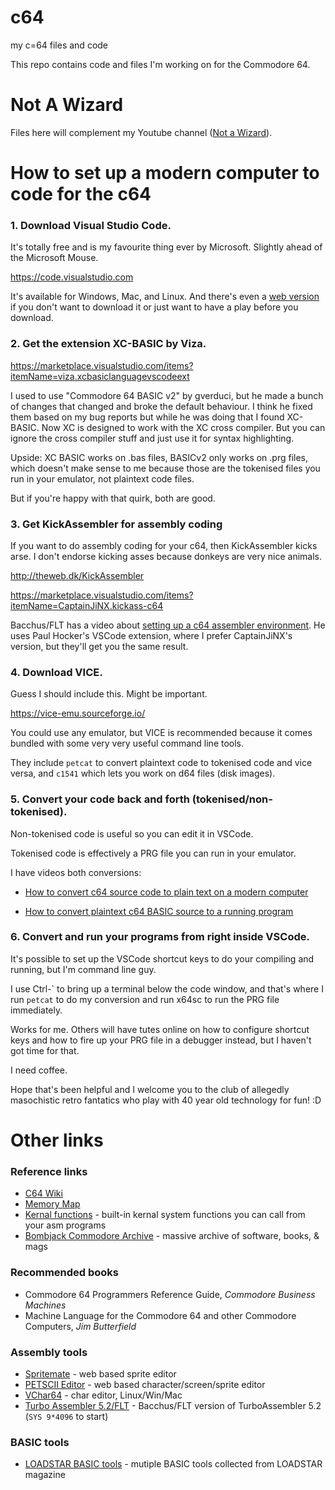# c64
my c=64 files and code

This repo contains code and files I'm working on for the Commodore 64.

# Not A Wizard

Files here will complement my Youtube channel ([Not a Wizard](https://www.youtube.com/channel/UC8M0VmsO-i-8aDJNJH9NWXg)).


# How to set up a modern computer to code for the c64

### 1. Download Visual Studio Code. 

It's totally free and is my favourite thing ever by Microsoft. Slightly ahead of the Microsoft Mouse.

https://code.visualstudio.com

It's available for Windows, Mac, and Linux. And there's even a [web version](https://vscode.dev/) if you don't want to download it or just want to have a play before you download.

### 2. Get the extension XC-BASIC by Viza.

https://marketplace.visualstudio.com/items?itemName=viza.xcbasiclanguagevscodeext

I used to use "Commodore 64 BASIC v2" by gverduci, but he made a bunch of changes that changed and broke the default behaviour. I think he fixed them based on my bug reports but while he was doing that I found XC-BASIC. Now XC is designed to work with the XC cross compiler. But you can ignore the cross compiler stuff and just use it for syntax highlighting.

Upside: XC BASIC works on .bas files, BASICv2 only works on .prg files, which doesn't make sense to me because those are the tokenised files you run in your emulator, not plaintext code files.

But if you're happy with that quirk, both are good.

### 3. Get KickAssembler for assembly coding

If you want to do assembly coding for your c64, then KickAssembler kicks arse. I don't endorse kicking asses because donkeys are very nice animals.

http://theweb.dk/KickAssembler

https://marketplace.visualstudio.com/items?itemName=CaptainJiNX.kickass-c64

Bacchus/FLT has a video about [setting up a c64 assembler environment](https://youtu.be/mjPucWkmqCg?t=2262). He uses Paul Hocker's VSCode extension, where I prefer CaptainJiNX's version, but they'll get you the same result.

### 4. Download VICE.

Guess I should include this. Might be important. 

https://vice-emu.sourceforge.io/

You could use any emulator, but VICE is recommended because it comes bundled with some very very useful command line tools.

They include ``petcat`` to convert plaintext code to tokenised code and vice versa, and ``c1541`` which lets you work on d64 files (disk images).

### 5. Convert your code back and forth (tokenised/non-tokenised).

Non-tokenised code is useful so you can edit it in VSCode.

Tokenised code is effectively a PRG file you can run in your emulator.

I have videos both conversions:

 - [How to convert c64 source code to plain text on a modern computer](https://www.youtube.com/watch?v=javD5O5hlEc)

 - [How to convert plaintext c64 BASIC source to a running program](https://www.youtube.com/watch?v=SBUEi_OYz84)

### 6. Convert and run your programs from right inside VSCode.

It's possible to set up the VSCode shortcut keys to do your compiling and running, but I'm command line guy.

I use Ctrl-` to bring up a terminal below the code window, and that's where I run ``petcat`` to do my conversion and run x64sc to run the PRG file immediately.

Works for me. Others will have tutes online on how to configure shortcut keys and how to fire up your PRG file in a debugger instead, but I haven't got time for that.

I need coffee.

Hope that's been helpful and I welcome you to the club of allegedly masochistic retro fantatics who play with 40 year old technology for fun! :D

# Other links

### Reference links

 - [C64 Wiki](https://www.c64-wiki.com/)
 - [Memory Map](https://sta.c64.org/cbm64mem.html)
 - [Kernal functions](https://sta.c64.org/cbm64krnfunc.html) - built-in kernal system functions you can call from your asm programs
 - [Bombjack Commodore Archive](https://commodore.bombjack.org/commodore/index.htm) - massive archive of software, books, & mags

### Recommended books

 - Commodore 64 Programmers Reference Guide, *Commodore Business Machines*
 - Machine Language for the Commodore 64 and other Commodore Computers, *Jim Butterfield*

### Assembly tools

 - [Spritemate](https://www.youtube.com/channel/UC8M0VmsO-i-8aDJNJH9NWXg) - web based sprite editor
 - [PETSCII Editor](http://petscii.krissz.hu/) - web based character/screen/sprite editor
 - [VChar64](https://github.com/ricardoquesada/vchar64) - char editor, Linux/Win/Mac
 - [Turbo Assembler 5.2/FLT](https://codebase64.org/doku.php?id=base:turboassembler_5.2_bacchus_version) - Bacchus/FLT version of TurboAssembler 5.2 (``SYS 9*4096`` to start)

### BASIC tools

 - [LOADSTAR BASIC tools](https://www.my64.in.nf/doku.php?id=reviews:basictools) - mutiple BASIC tools collected from LOADSTAR magazine

